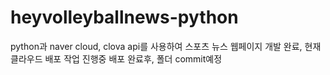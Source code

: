 # heyvolleyballnews-python

python과 naver cloud, clova api를 사용하여 스포츠 뉴스 웹페이지 개발 완료,
현재 클라우드 배포 작업 진행중 배포 완료후, 폴더 commit예정
